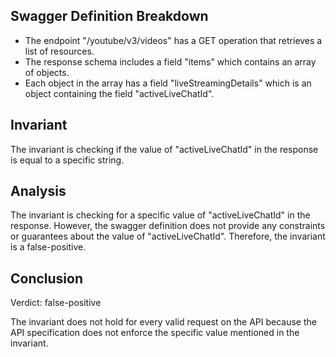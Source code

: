 ## Swagger Definition Breakdown
- The endpoint "/youtube/v3/videos" has a GET operation that retrieves a list of resources.
- The response schema includes a field "items" which contains an array of objects.
- Each object in the array has a field "liveStreamingDetails" which is an object containing the field "activeLiveChatId".

## Invariant
The invariant is checking if the value of "activeLiveChatId" in the response is equal to a specific string.

## Analysis
The invariant is checking for a specific value of "activeLiveChatId" in the response. However, the swagger definition does not provide any constraints or guarantees about the value of "activeLiveChatId". Therefore, the invariant is a false-positive.

## Conclusion
Verdict: false-positive

The invariant does not hold for every valid request on the API because the API specification does not enforce the specific value mentioned in the invariant.

